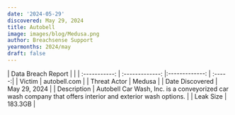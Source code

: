 ```yaml
---
date: '2024-05-29'
discovered: May 29, 2024
title: Autobell
image: images/blog/Medusa.png
author: Breachsense Support
yearmonths: 2024/may
draft: false
---
```


| Data Breach Report           |              | 
| :-----------: | :-------------:     |:-------------:    | :-----:|
| Victim      | autobell.com      | 
| Threat Actor      | Medusa      | 
| Date Discovered      | May 29, 2024      | 
| Description      | Autobell Car Wash, Inc. is a conveyorized car wash company that offers interior and exterior wash options.      | 
| Leak Size      | 183.3GB      | 

